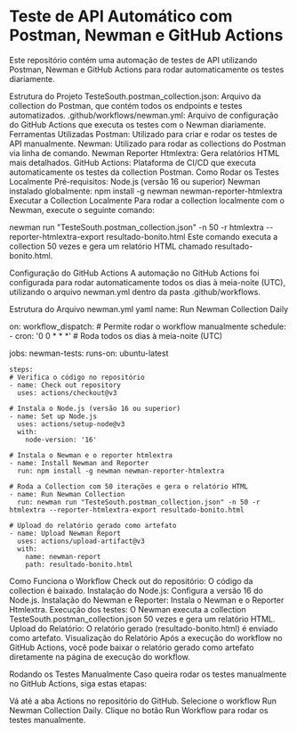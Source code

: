 # Teste de API Automático com Postman, Newman e GitHub Actions
Este repositório contém uma automação de testes de API utilizando Postman, Newman e GitHub Actions para rodar automaticamente os testes diariamente.

Estrutura do Projeto
TesteSouth.postman_collection.json: Arquivo da collection do Postman, que contém todos os endpoints e testes automatizados.
.github/workflows/newman.yml: Arquivo de configuração do GitHub Actions que executa os testes com o Newman diariamente.
Ferramentas Utilizadas
Postman: Utilizado para criar e rodar os testes de API manualmente.
Newman: Utilizado para rodar as collections do Postman via linha de comando.
Newman Reporter Htmlextra: Gera relatórios HTML mais detalhados.
GitHub Actions: Plataforma de CI/CD que executa automaticamente os testes da collection Postman.
Como Rodar os Testes Localmente
Pré-requisitos:
Node.js (versão 16 ou superior)
Newman instalado globalmente:
npm install -g newman newman-reporter-htmlextra
Executar a Collection Localmente
Para rodar a collection localmente com o Newman, execute o seguinte comando:

newman run "TesteSouth.postman_collection.json" -n 50 -r htmlextra --reporter-htmlextra-export resultado-bonito.html
Este comando executa a collection 50 vezes e gera um relatório HTML chamado resultado-bonito.html.

Configuração do GitHub Actions
A automação no GitHub Actions foi configurada para rodar automaticamente todos os dias à meia-noite (UTC), utilizando o arquivo newman.yml dentro da pasta .github/workflows.

Estrutura do Arquivo newman.yml
yaml
name: Run Newman Collection Daily

on:
  workflow_dispatch:  # Permite rodar o workflow manualmente
  schedule:
    - cron: '0 0 * * *'  # Roda todos os dias à meia-noite (UTC)

jobs:
  newman-tests:
    runs-on: ubuntu-latest

    steps:
    # Verifica o código no repositório
    - name: Check out repository
      uses: actions/checkout@v3

    # Instala o Node.js (versão 16 ou superior)
    - name: Set up Node.js
      uses: actions/setup-node@v3
      with:
        node-version: '16'

    # Instala o Newman e o reporter htmlextra
    - name: Install Newman and Reporter
      run: npm install -g newman newman-reporter-htmlextra

    # Roda a Collection com 50 iterações e gera o relatório HTML
    - name: Run Newman Collection
      run: newman run "TesteSouth.postman_collection.json" -n 50 -r htmlextra --reporter-htmlextra-export resultado-bonito.html

    # Upload do relatório gerado como artefato
    - name: Upload Newman Report
      uses: actions/upload-artifact@v3
      with:
        name: newman-report
        path: resultado-bonito.html
Como Funciona o Workflow
Check out do repositório: O código da collection é baixado.
Instalação do Node.js: Configura a versão 16 do Node.js.
Instalação do Newman e Reporter: Instala o Newman e o Reporter Htmlextra.
Execução dos testes: O Newman executa a collection TesteSouth.postman_collection.json 50 vezes e gera um relatório HTML.
Upload do Relatório: O relatório gerado (resultado-bonito.html) é enviado como artefato.
Visualização do Relatório
Após a execução do workflow no GitHub Actions, você pode baixar o relatório gerado como artefato diretamente na página de execução do workflow.

Rodando os Testes Manualmente
Caso queira rodar os testes manualmente no GitHub Actions, siga estas etapas:

Vá até a aba Actions no repositório do GitHub.
Selecione o workflow Run Newman Collection Daily.
Clique no botão Run Workflow para rodar os testes manualmente.
